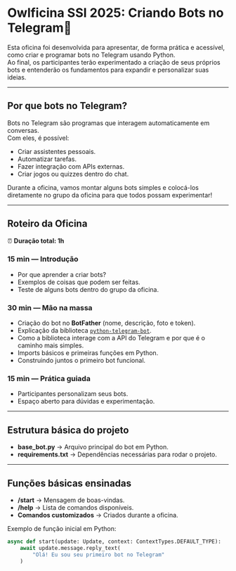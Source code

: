 # Owlficina SSI 2025: Criando Bots no Telegram💬

Esta oficina foi desenvolvida para apresentar, de forma prática e acessível, como criar e programar bots no Telegram usando Python.  
Ao final, os participantes terão experimentado a criação de seus próprios bots e entenderão os fundamentos para expandir e personalizar suas ideias.

---

## Por que bots no Telegram?
Bots no Telegram são programas que interagem automaticamente em conversas.  
Com eles, é possível:
- Criar assistentes pessoais.  
- Automatizar tarefas.  
- Fazer integração com APIs externas.  
- Criar jogos ou quizzes dentro do chat.  

Durante a oficina, vamos montar alguns bots simples e colocá-los diretamente no grupo da oficina para que todos possam experimentar!

---

## Roteiro da Oficina

⏰ **Duração total: 1h**

### **15 min — Introdução**
- Por que aprender a criar bots?  
- Exemplos de coisas que podem ser feitas.  
- Teste de alguns bots dentro do grupo da oficina.  

### **30 min — Mão na massa**
- Criação do bot no **BotFather** (nome, descrição, foto e token).  
- Explicação da biblioteca [`python-telegram-bot`](https://docs.python-telegram-bot.org/).  
- Como a biblioteca interage com a API do Telegram e por que é o caminho mais simples.  
- Imports básicos e primeiras funções em Python.  
- Construindo juntos o primeiro bot funcional.  

### **15 min — Prática guiada**
- Participantes personalizam seus bots.  
- Espaço aberto para dúvidas e experimentação.  

---

## Estrutura básica do projeto

- **base_bot.py** → Arquivo principal do bot em Python.   
- **requirements.txt** → Dependências necessárias para rodar o projeto.
---

## Funções básicas ensinadas

- **/start** → Mensagem de boas-vindas.  
- **/help** → Lista de comandos disponíveis.  
- **Comandos customizados** → Criados durante a oficina.  

Exemplo de função inicial em Python:

```python
async def start(update: Update, context: ContextTypes.DEFAULT_TYPE):
    await update.message.reply_text(
        "Olá! Eu sou seu primeiro bot no Telegram"
    )

